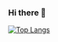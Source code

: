 ### Hi there 👋

[![Top Langs](https://github-readme-stats.vercel.app/api/top-langs/?username=Song-Sujin&layout=compact)](https://github.com/anuraghazra/github-readme-stats)
<!--
**Song-Sujin/Song-Sujin** is a ✨ _special_ ✨ repository because its `README.md` (this file) appears on your GitHub profile.

Here are some ideas to get you started:

- 🔭 I’m currently working on ...
- 🌱 I’m currently learning ...
- 👯 I’m looking to collaborate on ...
- 🤔 I’m looking for help with ...
- 💬 Ask me about ...
- 📫 How to reach me: ...
- 😄 Pronouns: ...
- ⚡ Fun fact: ...
-->
